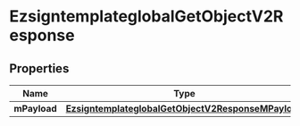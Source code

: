 
# EzsigntemplateglobalGetObjectV2Response

## Properties
| Name | Type | Description | Notes |
| ------------ | ------------- | ------------- | ------------- |
| **mPayload** | [**EzsigntemplateglobalGetObjectV2ResponseMPayload**](EzsigntemplateglobalGetObjectV2ResponseMPayload.md) |  |  |



